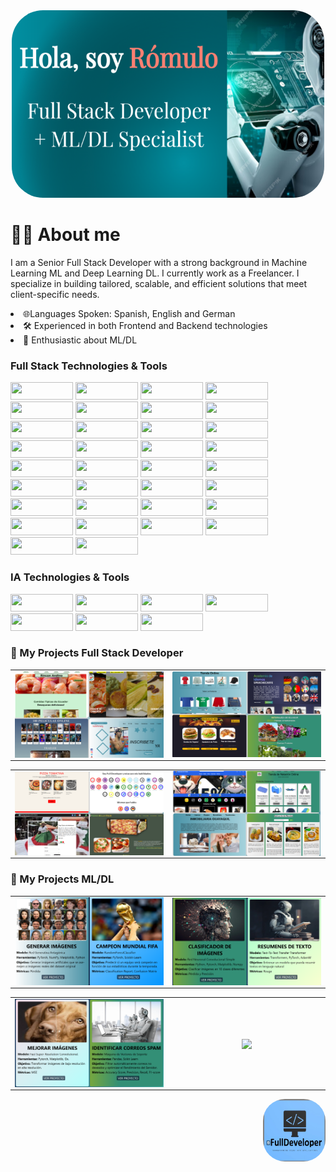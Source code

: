 
<div align="center">
  <img src="https://github.com/romulofull/portada/blob/main/Captura%20de%20pantalla%20(488).png" 
       width="500" 
       height="300" 
       style="border-radius: 50px;" />
</div>
<div> <h1> 👨‍💻 About me</h1>
<p> I am a Senior Full Stack Developer with a strong background in Machine Learning ML and Deep Learning DL. I currently work as a Freelancer. I specialize in building tailored, scalable, and efficient solutions that meet client-specific needs.</p> </li> <p><li>🌐Languages Spoken: Spanish, English and German </li> <li>🛠️ Experienced in both Frontend and Backend technologies</li>  <li>🧠 Enthusiastic about ML/DL</li> </p> 
</div>
<h3>Full Stack Technologies & Tools </h3> <p> <img src="https://img.shields.io/badge/React-20232A?style=for-the-badge&logo=react&logoColor=61DAFB&color=20232A" height="28"width="100"/> <img src="https://img.shields.io/badge/React_Native-20232A?style=for-the-badge&logo=react&logoColor=61DAFB&color=20232A" height="28"width="100"/> <img src="https://img.shields.io/badge/Expo-000000?style=for-the-badge&logo=expo&logoColor=white&color=1C1E24" height="28"width="100"/> <img src="https://img.shields.io/badge/JavaScript-F7DF1E?style=for-the-badge&logo=javascript&logoColor=black&color=F0DB4F" height="28"width="100"/> <img src="https://img.shields.io/badge/TypeScript-007ACC?style=for-the-badge&logo=typescript&logoColor=white&color=3178C6" height="28"width="100"/> <img src="https://img.shields.io/badge/Redux-593D88?style=for-the-badge&logo=redux&logoColor=white&color=764ABC" height="28"width="100"/> <img src="https://img.shields.io/badge/Angular-DD0031?style=for-the-badge&logo=angular&logoColor=white&color=DD0031" height="28"width="100"/> <img src="https://img.shields.io/badge/Bootstrap-563D7C?style=for-the-badge&logo=bootstrap&logoColor=white&color=7952B3" height="28"width="100"/> <img src="https://img.shields.io/badge/SASS-CC6699?style=for-the-badge&logo=sass&logoColor=white&color=CC6699" height="28" width="100"/> <img src="https://img.shields.io/badge/HTML5-E34F26?style=for-the-badge&logo=html5&logoColor=white&color=E34F26" height="28"width="100"/> <img src="https://img.shields.io/badge/CSS3-1572B6?style=for-the-badge&logo=css3&logoColor=white&color=1572B6" height="28"width="100"/> <img src="https://img.shields.io/badge/jQuery-0769AD?style=for-the-badge&logo=jquery&logoColor=white&color=0769AD" height="28"width="100"/> <img src="https://img.shields.io/badge/Node.js-43853D?style=for-the-badge&logo=node.js&logoColor=white&color=43853D" height="28"width="100"/> <img src="https://img.shields.io/badge/Express.js-404d59?style=for-the-badge&logo=express&logoColor=white&color=303030" height="28"width="100"/> <img src="https://img.shields.io/badge/Django-092E20?style=for-the-badge&logo=django&logoColor=white&color=092E20" height="28"width="100"/> <img src="https://img.shields.io/badge/Spring-6DB33F?style=for-the-badge&logo=spring&logoColor=white&color=6DB33F" height="28"width="100"/> <img src="https://img.shields.io/badge/Python-14354C?style=for-the-badge&logo=python&logoColor=white&color=3776AB" height="28"width="100"/> <img src="https://img.shields.io/badge/Java-ED8B00?style=for-the-badge&logo=java&logoColor=white&color=ED8B00" height="28"width="100"/> <img src="https://img.shields.io/badge/.NET-5C2D91?style=for-the-badge&logo=dotnet&logoColor=white&color=5C2D91" height="28"width="100"/> <img src="https://img.shields.io/badge/C%23-239120?style=for-the-badge&logo=c-sharp&logoColor=white&color=239120" height="28"width="100"/> <img src="https://img.shields.io/badge/MySQL-4479A1?style=for-the-badge&logo=mysql&logoColor=white&color=00758F" height="28"width="100"/> <img src="https://img.shields.io/badge/MongoDB-4EA94B?style=for-the-badge&logo=mongodb&logoColor=white&color=4EA94B" height="28"width="100"/> <img src="https://img.shields.io/badge/Microsoft_SQL_Server-CC2927?style=for-the-badge&logo=microsoft-sql-server&logoColor=white&color=CC2927" height="28"width="100"/> <img src="https://img.shields.io/badge/Jest-323330?style=for-the-badge&logo=Jest&logoColor=white&color=99425B" height="28"width="100"/> <img src="https://img.shields.io/badge/Visual_Studio_Code-007ACC?style=for-the-badge&logo=visual-studio-code&logoColor=white&color=007ACC" height="28"width="100"/> <img src="https://img.shields.io/badge/Visual_Studio-5C2D91?style=for-the-badge&logo=visual-studio&logoColor=white&color=5C2D91" height="28"width="100"/> <img src="https://img.shields.io/badge/IntelliJ_IDEA-000000?style=for-the-badge&logo=intellij-idea&logoColor=white&color=000000" height="28"width="100"/> <img src="https://img.shields.io/badge/Apache_NetBeans-1B6AC6?style=for-the-badge&logo=apache-netbeans-ide&logoColor=white&color=1B6AC6" height="28"width="100"/> <img src="https://img.shields.io/badge/Windows_Terminal-4D4D4D?style=for-the-badge&logo=windows-terminal&logoColor=white&color=4D4D4D" height="28"width="100"/> <img src="https://img.shields.io/badge/PowerShell-5391FE?style=for-the-badge&logo=powershell&logoColor=white&color=5391FE" height="28"width="100"/> <img src="https://img.shields.io/badge/Jira-0052CC?style=for-the-badge&logo=Jira&logoColor=white&color=0052CC" height="28"width="100"/> <img src="https://img.shields.io/badge/Tableau-E97627?style=for-the-badge&logo=Tableau&logoColor=white&color=E97627" height="28"width="100"/> <img src="https://img.shields.io/badge/Microsoft_Excel-217346?style=for-the-badge&logo=microsoft-excel&logoColor=white&color=217346" height="28"width="100"/> <img src="https://img.shields.io/badge/Vercel-000000?style=for-the-badge&logo=vercel&logoColor=white&color=000000" height="28"width="100"/> </p>



<h3>IA Technologies & Tools </h3> <p>  <img src="https://img.shields.io/badge/pandas-%23150458.svg?style=for-the-badge&logo=pandas&logoColor=white&color=2D2D2D" height="28"width="100" />
<img src="https://img.shields.io/badge/numpy-%23013243.svg?style=for-the-badge&logo=numpy&logoColor=white&color=4C4C4C" height="28"width="100" />
<img src="https://img.shields.io/badge/Matplotlib-%23ffffff.svg?style=for-the-badge&logo=Matplotlib&logoColor=black&color=008B8B" height="28"width="100" />
<img src="https://img.shields.io/badge/jupyter-%23FA0F00.svg?style=for-the-badge&logo=jupyter&logoColor=white&color=B22222" height="28"width="100" />
<img src="https://img.shields.io/badge/scikit--learn-%23F7931E.svg?style=for-the-badge&logo=scikit-learn&logoColor=white&color=FFD700" height="28"width="100" />
<img src="https://img.shields.io/badge/Kaggle-035a7d?style=for-the-badge&logo=kaggle&logoColor=white&color=1E90FF" height="28"width="100" />
<img src="https://img.shields.io/badge/PyTorch-%23EE4C2C.svg?style=for-the-badge&logo=PyTorch&logoColor=white&color=800080" height="28"width="100" /> </p>

    
<h3>🚀 My Projects Full Stack Developer</h3>
<table>
<tr>
<td width="50%">
<div align="center">
<img align="center"  src="https://github.com/romulofull/romulofotos1/blob/main/Captura%20de%20pantalla%20(500).png?raw=true" alt="Portfolio of Projects"/>
</div>                                                                                    
</td>
<td width="50%">
<div align="center">                                       
<img align="center"  src="https://github.com/romulofull/fotoProyectos2/blob/main/Captura%20de%20pantalla%20(501).png?raw=true" alt="Portfolio of Projects" />
</div>      
</td>
</table>  
<table>
<tr>    
<td width="50%">    
<div align="center">
<img align="center" src="https://github.com/romulofull/fotoProyecto3/blob/main/Captura%20de%20pantalla%20(502).png?raw=true" alt="Portfolio of Projects" />
</div> 
</td>
<td width="50%">        
<div align="center">
<img align="center" src="https://github.com/romulofull/FotoProjecto4/blob/main/Captura%20de%20pantalla%20(525).png?raw=true" />
</div>
</td>    
</table>  
  
<h3>🤖 My Projects ML/DL </h3>
<table>
<tr>    
<td width="50%">    
<div align="center">
<img align="center" src="https://github.com/romulofull/fotoproyecto4/blob/main/Captura%20de%20pantalla%20(491).png?raw=true" alt="Portfolio of Projects" />
</div> 
</td>
<td width="50%">        
<div align="center">
<img align="center" src="https://github.com/romulofull/fotoproyecto5/blob/main/Captura%20de%20pantalla%20(451).png?raw=true" />
</div>
</td>    
</table>
<table>
<tr>    
<td width="50%">    
<div align="center">
<img align="center" src="https://github.com/romulofull/fotoproyecto6/blob/main/Captura%20de%20pantalla%20(453).png?raw=true" alt="Portfolio of Projects" />
</div> 
</td>
<td width="50%">        
<div align="center">
<img align="center" src="https://github.com/romulofull/fotoproyecto7/blob/main/Captura%20de%20pantalla%20(454).png?raw=true" />
</div>
</td>    
</table>  

<img align="right" height="100" width="100" src="https://github.com/romulofull/logo/blob/main/fototo.png?raw=true" alt="Rómulo's Logo" style="border-radius: 35px;"/>
